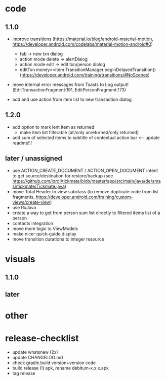 # code
## 1.1.0
- improve transitions (https://material.io/blog/android-material-motion, https://developer.android.com/codelabs/material-motion-android#0)
  - fab -> new txn dialog
  - action mode delete -> alertDialog
  - action mode edit -> edit txn/person dialog
  - editTxn money<>item TransitionManager.beginDelayedTransition() (https://developer.android.com/training/transitions/#NoScenes)
  
- move internal error messages from Toasts to Log output!(EditTransactionFragment:191, EditPersonFragment:173)
- add and use action from item list to new transaction dialog

## 1.2.0
- add option to mark lent item as returned
  - make item list filterable (all/only unreturned/only returned)
- add sum of selected items to subtitle of contextual action bar <-- update readme!!!
  
## later / unassigned
- use ACTION_CREATE_DOCUMENT / ACTION_OPEN_DOCUMENT intent to get source/destination for restore/backup (see https://github.com/lordi/tickmate/blob/master/app/src/main/java/de/smasi/tickmate/Tickmate.java)
- move Total Header to view subclass (to remove duplicate code from list fragments, https://developer.android.com/training/custom-views/create-view)
- use RxJava
- create a way to get from person sum list directly to filtered items list of a person
- contacts integration
- move more logic to ViewModels
- make nicer quick-guide display
- move transition durations to integer resource

# visuals
## 1.1.0
## later

# other


# release-checklist
- update whatsnew (2x)
- update CHANGELOG.md
- check gradle.build version+version code
- build release (!) apk, rename debitum-x.x.x.apk
- tag release

